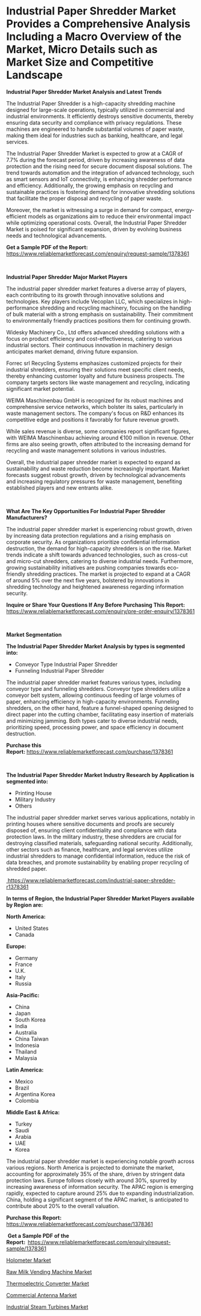 <p><h1>Industrial Paper Shredder Market Provides a Comprehensive Analysis Including a Macro Overview of the Market, Micro Details such as Market Size and Competitive Landscape</h1></p><p><strong>Industrial Paper Shredder Market Analysis and Latest Trends</strong></p>
<p><p>The Industrial Paper Shredder is a high-capacity shredding machine designed for large-scale operations, typically utilized in commercial and industrial environments. It efficiently destroys sensitive documents, thereby ensuring data security and compliance with privacy regulations. These machines are engineered to handle substantial volumes of paper waste, making them ideal for industries such as banking, healthcare, and legal services.</p><p>The Industrial Paper Shredder Market is expected to grow at a CAGR of 7.7% during the forecast period, driven by increasing awareness of data protection and the rising need for secure document disposal solutions. The trend towards automation and the integration of advanced technology, such as smart sensors and IoT connectivity, is enhancing shredder performance and efficiency. Additionally, the growing emphasis on recycling and sustainable practices is fostering demand for innovative shredding solutions that facilitate the proper disposal and recycling of paper waste.</p><p>Moreover, the market is witnessing a surge in demand for compact, energy-efficient models as organizations aim to reduce their environmental impact while optimizing operational costs. Overall, the Industrial Paper Shredder Market is poised for significant expansion, driven by evolving business needs and technological advancements.</p></p>
<p><strong>Get a Sample PDF of the Report:&nbsp;</strong> <a href="https://www.reliablemarketforecast.com/enquiry/request-sample/1378361?utm_campaign=1108&utm_medium=2&utm_source=Github&utm_content=ia&utm_term=08042025&utm_id=industrial-paper-shredder">https://www.reliablemarketforecast.com/enquiry/request-sample/1378361</a></p>
<p>&nbsp;</p>
<p><strong>Industrial Paper Shredder Major Market Players</strong></p>
<p><p>The industrial paper shredder market features a diverse array of players, each contributing to its growth through innovative solutions and technologies. Key players include Vecoplan LLC, which specializes in high-performance shredding and recycling machinery, focusing on the handling of bulk material with a strong emphasis on sustainability. Their commitment to environmentally friendly practices positions them for continuing growth.</p><p>Widesky Machinery Co., Ltd offers advanced shredding solutions with a focus on product efficiency and cost-effectiveness, catering to various industrial sectors. Their continuous innovation in machinery design anticipates market demand, driving future expansion.</p><p>Forrec srl Recycling Systems emphasizes customized projects for their industrial shredders, ensuring their solutions meet specific client needs, thereby enhancing customer loyalty and future business prospects. The company targets sectors like waste management and recycling, indicating significant market potential.</p><p>WEIMA Maschinenbau GmbH is recognized for its robust machines and comprehensive service networks, which bolster its sales, particularly in waste management sectors. The company's focus on R&D enhances its competitive edge and positions it favorably for future revenue growth.</p><p>While sales revenue is diverse, some companies report significant figures, with WEIMA Maschinenbau achieving around €100 million in revenue. Other firms are also seeing growth, often attributed to the increasing demand for recycling and waste management solutions in various industries.</p><p>Overall, the industrial paper shredder market is expected to expand as sustainability and waste reduction become increasingly important. Market forecasts suggest robust growth, driven by technological advancements and increasing regulatory pressures for waste management, benefiting established players and new entrants alike.</p></p>
<p>&nbsp;</p>
<p><strong>What Are The Key Opportunities For Industrial Paper Shredder Manufacturers?</strong></p>
<p><p>The industrial paper shredder market is experiencing robust growth, driven by increasing data protection regulations and a rising emphasis on corporate security. As organizations prioritize confidential information destruction, the demand for high-capacity shredders is on the rise. Market trends indicate a shift towards advanced technologies, such as cross-cut and micro-cut shredders, catering to diverse industrial needs. Furthermore, growing sustainability initiatives are pushing companies towards eco-friendly shredding practices. The market is projected to expand at a CAGR of around 5% over the next five years, bolstered by innovations in shredding technology and heightened awareness regarding information security.</p></p>
<p><strong>Inquire or Share Your Questions If Any Before Purchasing This Report:</strong> <a href="https://www.reliablemarketforecast.com/enquiry/pre-order-enquiry/1378361?utm_campaign=1108&utm_medium=2&utm_source=Github&utm_content=ia&utm_term=08042025&utm_id=industrial-paper-shredder">https://www.reliablemarketforecast.com/enquiry/pre-order-enquiry/1378361</a></p>
<p>&nbsp;</p>
<p><strong>Market Segmentation</strong></p>
<p><strong>The Industrial Paper Shredder Market Analysis by types is segmented into:</strong></p>
<p><ul><li>Conveyor Type Industrial Paper Shredder</li><li>Funneling Industrial Paper Shredder</li></ul></p>
<p><p>The industrial paper shredder market features various types, including conveyor type and funneling shredders. Conveyor type shredders utilize a conveyor belt system, allowing continuous feeding of large volumes of paper, enhancing efficiency in high-capacity environments. Funneling shredders, on the other hand, feature a funnel-shaped opening designed to direct paper into the cutting chamber, facilitating easy insertion of materials and minimizing jamming. Both types cater to diverse industrial needs, prioritizing speed, processing power, and space efficiency in document destruction.</p></p>
<p><strong>Purchase this Report:&nbsp;</strong><a href="https://www.reliablemarketforecast.com/purchase/1378361?utm_campaign=1108&utm_medium=2&utm_source=Github&utm_content=ia&utm_term=08042025&utm_id=industrial-paper-shredder">https://www.reliablemarketforecast.com/purchase/1378361</a></p>
<p>&nbsp;</p>
<p><strong>The Industrial Paper Shredder Market Industry Research by Application is segmented into:</strong></p>
<p><ul><li>Printing House</li><li>Military Industry</li><li>Others</li></ul></p>
<p><p>The industrial paper shredder market serves various applications, notably in printing houses where sensitive documents and proofs are securely disposed of, ensuring client confidentiality and compliance with data protection laws. In the military industry, these shredders are crucial for destroying classified materials, safeguarding national security. Additionally, other sectors such as finance, healthcare, and legal services utilize industrial shredders to manage confidential information, reduce the risk of data breaches, and promote sustainability by enabling proper recycling of shredded paper.</p></p>
<p><a href="https://www.reliablemarketforecast.com/industrial-paper-shredder-r1378361?utm_campaign=1108&utm_medium=2&utm_source=Github&utm_content=ia&utm_term=08042025&utm_id=industrial-paper-shredder">&nbsp;https://www.reliablemarketforecast.com/industrial-paper-shredder-r1378361</a></p>
<p><strong>In terms of Region, the Industrial Paper Shredder Market Players available by Region are:</strong></p>
<p>
    <p> <strong> North America: </strong>
        <ul>
            <li>United States</li>
            <li>Canada</li>
        </ul>
        </p> 
    <p> <strong> Europe: </strong>
        <ul>
            <li>Germany</li>
            <li>France</li>
            <li>U.K.</li>
            <li>Italy</li>
            <li>Russia</li>
        </ul>
        </p> 
    <p> <strong> Asia-Pacific: </strong>
        <ul>
            <li>China</li>
            <li>Japan</li>
            <li>South Korea</li>
            <li>India</li>
            <li>Australia</li>
            <li>China Taiwan</li>
            <li>Indonesia</li>
            <li>Thailand</li>
            <li>Malaysia</li>
        </ul>
        </p> 
    <p> <strong> Latin America: </strong>
        <ul>
            <li>Mexico</li>
            <li>Brazil</li>
            <li>Argentina Korea</li>
            <li>Colombia</li>
        </ul>
        </p> 
    <p> <strong> Middle East & Africa: </strong>
        <ul>
            <li>Turkey</li>
            <li>Saudi</li>
            <li>Arabia</li>
            <li>UAE</li>
            <li>Korea</li>
        </ul>
    </p>
    </p>
<p><p>The industrial paper shredder market is experiencing notable growth across various regions. North America is projected to dominate the market, accounting for approximately 35% of the share, driven by stringent data protection laws. Europe follows closely with around 30%, spurred by increasing awareness of information security. The APAC region is emerging rapidly, expected to capture around 25% due to expanding industrialization. China, holding a significant segment of the APAC market, is anticipated to contribute about 20% to the overall valuation.</p></p>
<p><strong>Purchase this Report: </strong><a href="https://www.reliablemarketforecast.com/purchase/1378361?utm_campaign=1108&utm_medium=2&utm_source=Github&utm_content=ia&utm_term=08042025&utm_id=industrial-paper-shredder">https://www.reliablemarketforecast.com/purchase/1378361</a></p>
<p>&nbsp;<strong>Get a Sample PDF of the Report:&nbsp;&nbsp;</strong><a href="https://www.reliablemarketforecast.com/enquiry/request-sample/1378361?utm_campaign=1108&utm_medium=2&utm_source=Github&utm_content=ia&utm_term=08042025&utm_id=industrial-paper-shredder">https://www.reliablemarketforecast.com/enquiry/request-sample/1378361</a></p>
<p><strong></strong></p>
<p><p><a href="https://github.com/wilzeryammy/Market-Research-Report-List-1/blob/main/holometer-market.md?utm_campaign=1108&utm_medium=2&utm_source=Github&utm_content=ia&utm_term=08042025&utm_id=industrial-paper-shredder">Holometer Market</a></p><p><a href="https://github.com/fontshatintj/Market-Research-Report-List-1/blob/main/raw-milk-vending-machine-market.md?utm_campaign=1108&utm_medium=2&utm_source=Github&utm_content=ia&utm_term=08042025&utm_id=industrial-paper-shredder">Raw Milk Vending Machine Market</a></p><p><a href="https://github.com/bredevasil2q/Market-Research-Report-List-1/blob/main/thermoelectric-converter-market.md?utm_campaign=1108&utm_medium=2&utm_source=Github&utm_content=ia&utm_term=08042025&utm_id=industrial-paper-shredder">Thermoelectric Converter Market</a></p><p><a href="https://github.com/winjelequegt/Market-Research-Report-List-1/blob/main/commercial-antenna-market.md?utm_campaign=1108&utm_medium=2&utm_source=Github&utm_content=ia&utm_term=08042025&utm_id=industrial-paper-shredder">Commercial Antenna Market</a></p><p><a href="https://github.com/firdwsermald/Market-Research-Report-List-1/blob/main/industrial-steam-turbines-market.md?utm_campaign=1108&utm_medium=2&utm_source=Github&utm_content=ia&utm_term=08042025&utm_id=industrial-paper-shredder">Industrial Steam Turbines Market</a></p></p>